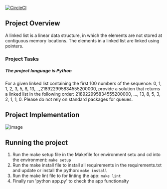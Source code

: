 [![CircleCI](https://circleci.com/gh/JohnOMDev/Linked-List-and-Reverse-with-Python.svg?style=svg)](https://circleci.com/gh/JohnOMDev/Linked-List-and-Reverse-with-Python)

## Project Overview
A linked list is a linear data structure, in which the elements are not stored at contiguous memory locations. The elements in a linked list are linked using pointers.

### Project Tasks

#####   The project language is Python
For a given linked list containing the first 100 numbers of the sequence: 
0, 1, 1, 2, 3, 5, 8, 13,...,218922995834555200000, provide a solution that returns a linked list in the following order: 
218922995834555200000, ..., 13, 8, 5, 3, 2, 1, 1, 0. 
Please do not rely on standard packages for queues.

## Project Implementation

![image](https://user-images.githubusercontent.com/50584494/87039152-0b59cb00-c1ef-11ea-97f4-60fd36528d4c.png)

## Running the project
1. Run the make setup file in the Makefile for environment setu and cd into the environment:  `make setup`
2. Run the make install file to install all requirements in the requirements.txt and update or install the python:  `make install`
3. Run the make lint file to for linting the app: `make lint`
4. Finally run 'python app.py' to check the app functionalty

